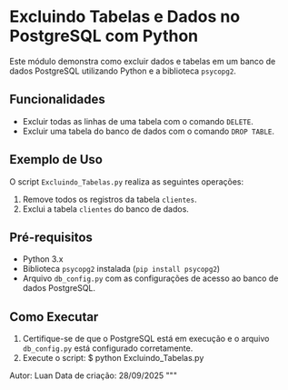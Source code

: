 # Excluindo Tabelas e Dados no PostgreSQL com Python

Este módulo demonstra como excluir dados e tabelas em um banco de dados PostgreSQL utilizando Python e a biblioteca `psycopg2`.

## Funcionalidades

- Excluir todas as linhas de uma tabela com o comando `DELETE`.
- Excluir uma tabela do banco de dados com o comando `DROP TABLE`.

## Exemplo de Uso

O script `Excluindo_Tabelas.py` realiza as seguintes operações:
1. Remove todos os registros da tabela `clientes`.
2. Exclui a tabela `clientes` do banco de dados.

## Pré-requisitos

- Python 3.x
- Biblioteca `psycopg2` instalada (`pip install psycopg2`)
- Arquivo `db_config.py` com as configurações de acesso ao banco de dados PostgreSQL.

## Como Executar

1. Certifique-se de que o PostgreSQL está em execução e o arquivo `db_config.py` está configurado corretamente.
2. Execute o script:
$ python Excluindo_Tabelas.py

Autor: Luan
Data de criação: 28/09/2025
"""